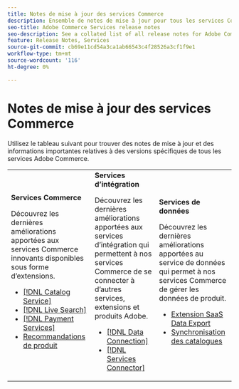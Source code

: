 ```yaml
---
title: Notes de mise à jour des services Commerce
description: Ensemble de notes de mise à jour pour tous les services Commerce
seo-title: Adobe Commerce Services release notes
seo-description: See a collated list of all release notes for Adobe Commerce Services and related data and integration services.
feature: Release Notes, Services
source-git-commit: cb69e11cd54a3ca1ab66543c4f28526a3cf1f9e1
workflow-type: tm+mt
source-wordcount: '116'
ht-degree: 0%

---
```


# Notes de mise à jour des services Commerce

Utilisez le tableau suivant pour trouver des notes de mise à jour et des informations importantes relatives à des versions spécifiques de tous les services Adobe Commerce.

<table>
  <tbody>
    <tr>
      <td><strong>Services Commerce</strong>
        <p>Découvrez les dernières améliorations apportées aux services Commerce innovants disponibles sous forme d’extensions.</p>
          <ul>
            <li><a href="https://experienceleague.adobe.com/docs/commerce/catalog-service/release-notes.html?lang=fr">[!DNL Catalog Service]</a></li>
            <li><a href="https://experienceleague.adobe.com/docs/commerce/live-search/release-notes.html?lang=fr">[!DNL Live Search]</a></li>
            <li><a href="https://experienceleague.adobe.com/docs/commerce/payment-services/release-notes.html?lang=fr">[!DNL Payment Services]</a></li>
            <li><a href="https://experienceleague.adobe.com/docs/commerce/product-recommendations/release-notes.html?lang=fr">Recommandations de produit</a></li>
          </ul>
        </td>
      <td><strong>Services d’intégration</strong>
        <p>Découvrez les dernières améliorations apportées aux services d’intégration qui permettent à nos services Commerce de se connecter à d’autres services, extensions et produits Adobe.</p>
          <ul>
            <li><a href="https://experienceleague.adobe.com/docs/commerce/data-connection/release-notes.html?lang=fr">[!DNL Data Connection]</a></li>
            <li><a href="https://experienceleague.adobe.com/docs/commerce/user-guides/saas.html">[!DNL Services Connector]</a></li>
          </ul>
      </td>
      <td><strong> Services de données </strong>
        <p>Découvrez les dernières améliorations apportées au service de données qui permet à nos services Commerce de gérer les données de produit.</p>
          <ul>
           <li><a href="https://experienceleague.adobe.com/fr/docs/commerce/saas-data-export/release-notes">Extension SaaS Data Export</a></li>
            <li><a href="https://experienceleague.adobe.com/docs/commerce/user-guides/data-services/catalog-sync.html?lang=fr">Synchronisation des catalogues</a></li>
          </ul>
      </td>
    </tr>
  </tbody>
</table>
